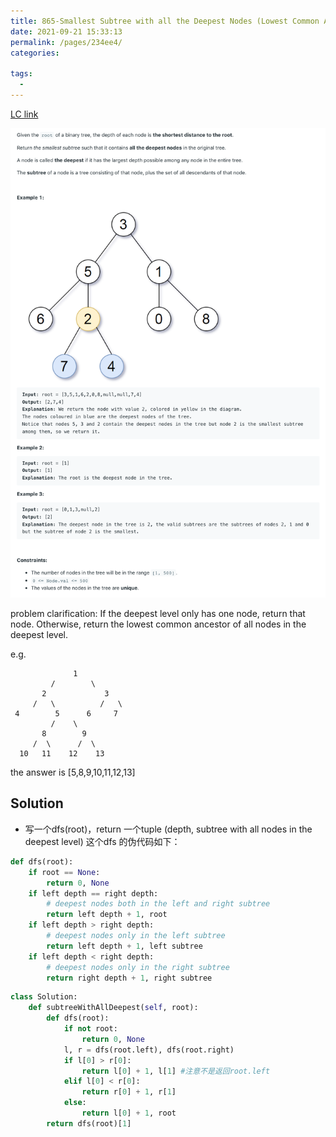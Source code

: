 ```yaml
---
title: 865-Smallest Subtree with all the Deepest Nodes (Lowest Common Ancestor of Deepest Leaves)
date: 2021-09-21 15:33:13
permalink: /pages/234ee4/
categories:
  
tags:
  - 
---
```

[LC link](https://leetcode.com/problems/smallest-subtree-with-all-the-deepest-nodes/)

![](https://raw.githubusercontent.com/emmableu/image/master/865-0.png)

problem clarification: If the deepest level only has one node, return that node. Otherwise, return the lowest common ancestor of all nodes in the deepest level.

e.g.
```
              1
         /        \ 
       2             3
     /   \          /   \
 4        5      6     7
         /    \
       8        9
     /  \      /  \
  10   11    12    13
```
the answer is [5,8,9,10,11,12,13]

## Solution
- 写一个dfs(root)，return 一个tuple (depth, subtree with all nodes in the deepest level)
这个dfs 的伪代码如下：
```python
def dfs(root):
    if root == None:
        return 0, None
    if left depth == right depth:
        # deepest nodes both in the left and right subtree
        return left depth + 1, root
    if left depth > right depth:
        # deepest nodes only in the left subtree
        return left depth + 1, left subtree
    if left depth < right depth:
        # deepest nodes only in the right subtree
        return right depth + 1, right subtree
```   
```python
class Solution:
    def subtreeWithAllDeepest(self, root):
        def dfs(root):
            if not root:
                return 0, None
            l, r = dfs(root.left), dfs(root.right)
            if l[0] > r[0]:
                return l[0] + 1, l[1] #注意不是返回root.left
            elif l[0] < r[0]:
                return r[0] + 1, r[1]
            else:
                return l[0] + 1, root
        return dfs(root)[1]
```
